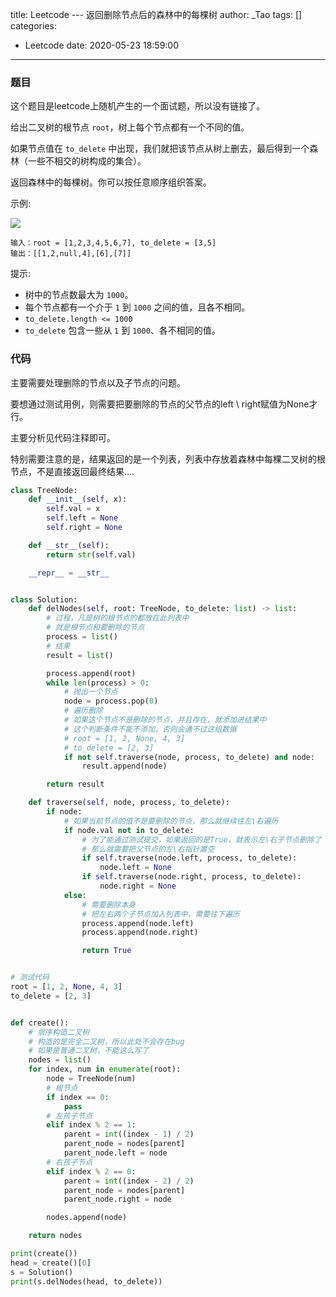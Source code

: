 title: Leetcode --- 返回删除节点后的森林中的每棵树
author: _Tao
tags: []
categories:
  - Leetcode
date: 2020-05-23 18:59:00
---
### 题目

这个题目是leetcode上随机产生的一个面试题，所以没有链接了。



给出二叉树的根节点 `root`，树上每个节点都有一个不同的值。

如果节点值在 `to_delete` 中出现，我们就把该节点从树上删去，最后得到一个森林（一些不相交的树构成的集合）。

返回森林中的每棵树。你可以按任意顺序组织答案。

示例:

![](https://qxinhai.oss-cn-shenzhen.aliyuncs.com/blog/20190803/screen-shot-2019-07-01-at-53836-pm.png)

```text
输入：root = [1,2,3,4,5,6,7], to_delete = [3,5]
输出：[[1,2,null,4],[6],[7]]
```

提示:

- 树中的节点数最大为 `1000`。
- 每个节点都有一个介于 `1` 到 `1000` 之间的值，且各不相同。
- `to_delete.length <= 1000`
- `to_delete` 包含一些从 `1` 到 `1000`、各不相同的值。

<!-- more -->

### 代码

主要需要处理删除的节点以及子节点的问题。

要想通过测试用例，则需要把要删除的节点的父节点的left \ right赋值为None才行。

主要分析见代码注释即可。

特别需要注意的是，结果返回的是一个列表，列表中存放着森林中每棵二叉树的根节点，不是直接返回最终结果....

```python
class TreeNode:
    def __init__(self, x):
        self.val = x
        self.left = None
        self.right = None

    def __str__(self):
        return str(self.val)

    __repr__ = __str__


class Solution:
    def delNodes(self, root: TreeNode, to_delete: list) -> list:
        # 过程，凡是树的根节点的都放在此列表中
        # 就是根节点和要删除的节点
        process = list()
        # 结果
        result = list()

        process.append(root)
        while len(process) > 0:
            # 抛出一个节点
            node = process.pop(0)
            # 遍历删除
            # 如果这个节点不是删除的节点，并且存在，就添加进结果中
            # 这个判断条件不能不添加，否则会通不过这组数据
            # root = [1, 2, None, 4, 3]
            # to_delete = [2, 3]
            if not self.traverse(node, process, to_delete) and node:
                result.append(node)

        return result

    def traverse(self, node, process, to_delete):
        if node:
            # 如果当前节点的值不是要删除的节点，那么就继续往左\右遍历
            if node.val not in to_delete:
                # 为了能通过测试提交，如果返回的是True，就表示左\右子节点删除了
                # 那么就需要把父节点的左\右指针置空
                if self.traverse(node.left, process, to_delete):
                    node.left = None
                if self.traverse(node.right, process, to_delete):
                    node.right = None
            else:
                # 需要删除本身
                # 把左右两个子节点加入列表中，需要往下遍历
                process.append(node.left)
                process.append(node.right)

                return True


# 测试代码
root = [1, 2, None, 4, 3]
to_delete = [2, 3]


def create():
    # 层序构造二叉树
    # 构造的是完全二叉树，所以此处不会存在bug
    # 如果是普通二叉树，不能这么写了
    nodes = list()
    for index, num in enumerate(root):
        node = TreeNode(num)
        # 根节点
        if index == 0:
            pass
        # 左孩子节点
        elif index % 2 == 1:
            parent = int((index - 1) / 2)
            parent_node = nodes[parent]
            parent_node.left = node
        # 右孩子节点
        elif index % 2 == 0:
            parent = int((index - 2) / 2)
            parent_node = nodes[parent]
            parent_node.right = node

        nodes.append(node)

    return nodes

print(create())
head = create()[0]
s = Solution()
print(s.delNodes(head, to_delete))
```